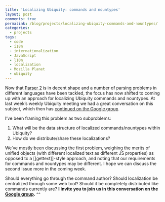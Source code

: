 ```yaml
---
title: 'Localizing Ubiquity: commands and nountypes'
layout: post
comments: true
permalink: /blog/projects/localizing-ubiquity-commands-and-nountypes/
categories:
  - projects
tags:
  - code
  - i18n
  - internationalization
  - JavaScript
  - l10n
  - localization
  - Mozilla Planet
  - ubiquity
---
```

Now that [Parser 2][1] is in decent shape and a number of parsing problems in different languages have been tackled, the focus has now shifted to coming up with an approach for localizing Ubiquity commands and nountypes. At last week&#8217;s weekly Ubiquity meeting we had a great conversation on this subject, which then has [continued on the Google group][2].

I&#8217;ve been framing this problem as two subproblems:

1.  What will be the data structure of localized commands/nountypes within Ubiquity?
2.  How do we distribute/share these localizations?

We&#8217;ve mostly been discussing the first problem, weighing the merits of unified objects (with different localized text as different JS properties) as opposed to a [[gettext]]-style approach, and noting that our requirements for commands and nountypes may be different. I hope we can discuss the second issue more in the coming week.

Should everything go through the command author? Should localization be centralized through some web tool? Should it be completely distributed like commands currently are? **I invite you to join us in this conversation on the [Google group][3].** ^^

 [1]: https://wiki.mozilla.org/Labs/Ubiquity/Parser_2
 [2]: http://groups.google.com/group/ubiquity-i18n/browse_thread/thread/56b97b6ed10d0d1a
 [3]: http://groups.google.com/group/ubiquity-i18n